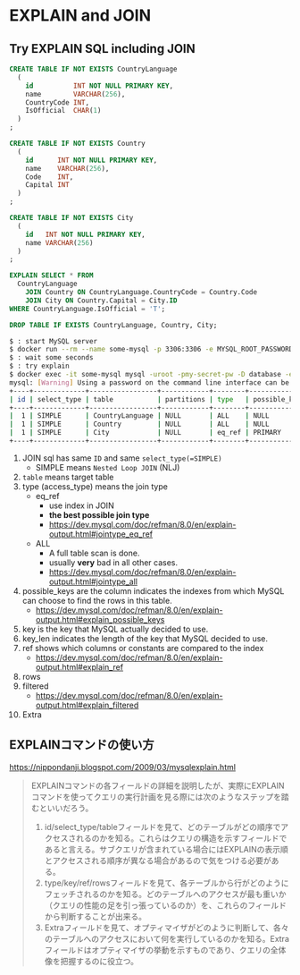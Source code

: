 # EXPLAIN and JOIN

## Try EXPLAIN SQL including JOIN

```sql
CREATE TABLE IF NOT EXISTS CountryLanguage
  (
    id          INT NOT NULL PRIMARY KEY,
    name        VARCHAR(256),
    CountryCode INT,
    IsOfficial  CHAR(1)
  )
;

CREATE TABLE IF NOT EXISTS Country
  (
    id      INT NOT NULL PRIMARY KEY,
    name    VARCHAR(256),
    Code    INT,
    Capital INT
  )
;

CREATE TABLE IF NOT EXISTS City
  (
    id   INT NOT NULL PRIMARY KEY,
    name VARCHAR(256)
  )
;

EXPLAIN SELECT * FROM
  CountryLanguage
    JOIN Country ON CountryLanguage.CountryCode = Country.Code
    JOIN City ON Country.Capital = City.ID
WHERE CountryLanguage.IsOfficial = 'T';

DROP TABLE IF EXISTS CountryLanguage, Country, City;
```

```sh
$ : start MySQL server
$ docker run --rm --name some-mysql -p 3306:3306 -e MYSQL_ROOT_PASSWORD=my-secret-pw -e MYSQL_DATABASE=database -v ${PWD}:/work -w /work -d mysql:latest
$ : wait some seconds
$ : try explain
$ docker exec -it some-mysql mysql -uroot -pmy-secret-pw -D database -e 'source ./explain.sql'
mysql: [Warning] Using a password on the command line interface can be insecure.
+----+-------------+-----------------+------------+--------+---------------+---------+---------+--------------------------+------+----------+--------------------------------------------+
| id | select_type | table           | partitions | type   | possible_keys | key     | key_len | ref                      | rows | filtered | Extra                                      |
+----+-------------+-----------------+------------+--------+---------------+---------+---------+--------------------------+------+----------+--------------------------------------------+
|  1 | SIMPLE      | CountryLanguage | NULL       | ALL    | NULL          | NULL    | NULL    | NULL                     |    1 |   100.00 | Using where                                |
|  1 | SIMPLE      | Country         | NULL       | ALL    | NULL          | NULL    | NULL    | NULL                     |    1 |   100.00 | Using where; Using join buffer (hash join) |
|  1 | SIMPLE      | City            | NULL       | eq_ref | PRIMARY       | PRIMARY | 4       | database.Country.Capital |    1 |   100.00 | NULL                                       |
+----+-------------+-----------------+------------+--------+---------------+---------+---------+--------------------------+------+----------+--------------------------------------------+
```

1. JOIN sql has same `ID` and same `select_type(=SIMPLE)`
    - SIMPLE means `Nested Loop JOIN` (NLJ)
2. `table` means target table
3. type (access_type) means the join type
    - eq_ref
        - use index in JOIN
        - **the best possible join type**
        - https://dev.mysql.com/doc/refman/8.0/en/explain-output.html#jointype_eq_ref
    - ALL
        - A full table scan is done.
        - usually **very** bad in all other cases.
        - https://dev.mysql.com/doc/refman/8.0/en/explain-output.html#jointype_all
4. possible_keys are the column indicates the indexes from which MySQL can choose to find the rows in this table.
    - https://dev.mysql.com/doc/refman/8.0/en/explain-output.html#explain_possible_keys
5. key is the key that MySQL actually decided to use.
6. key_len indicates the length of the key that MySQL decided to use.
7. ref shows which columns or constants are compared to the index
    - https://dev.mysql.com/doc/refman/8.0/en/explain-output.html#explain_ref
8. rows
9. filtered
    - https://dev.mysql.com/doc/refman/8.0/en/explain-output.html#explain_filtered
10. Extra

## EXPLAINコマンドの使い方

https://nippondanji.blogspot.com/2009/03/mysqlexplain.html

> EXPLAINコマンドの各フィールドの詳細を説明したが、実際にEXPLAINコマンドを使ってクエリの実行計画を見る際には次のようなステップを踏むといいだろう。
> 1.  id/select_type/tableフィールドを見て、どのテーブルがどの順序でアクセスされるのかを知る。これらはクエリの構造を示すフィールドであると言える。サブクエリが含まれている場合にはEXPLAINの表示順とアクセスされる順序が異なる場合があるので気をつける必要がある。
> 2. type/key/ref/rowsフィールドを見て、各テーブルから行がどのようにフェッチされるのかを知る。どのテーブルへのアクセスが最も重いか（クエリの性能の足を引っ張っているのか）を、これらのフィールドから判断することが出来る。
> 3. Extraフィールドを見て、オプティマイザがどのように判断して、各々のテーブルへのアクセスにおいて何を実行しているのかを知る。Extraフィールドはオプティマイザの挙動を示すものであり、クエリの全体像を把握するのに役立つ。


